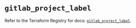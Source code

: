 # `gitlab_project_label`

Refer to the Terraform Registry for docs: [`gitlab_project_label`](https://registry.terraform.io/providers/gitlabhq/gitlab/17.3.0/docs/resources/project_label).
